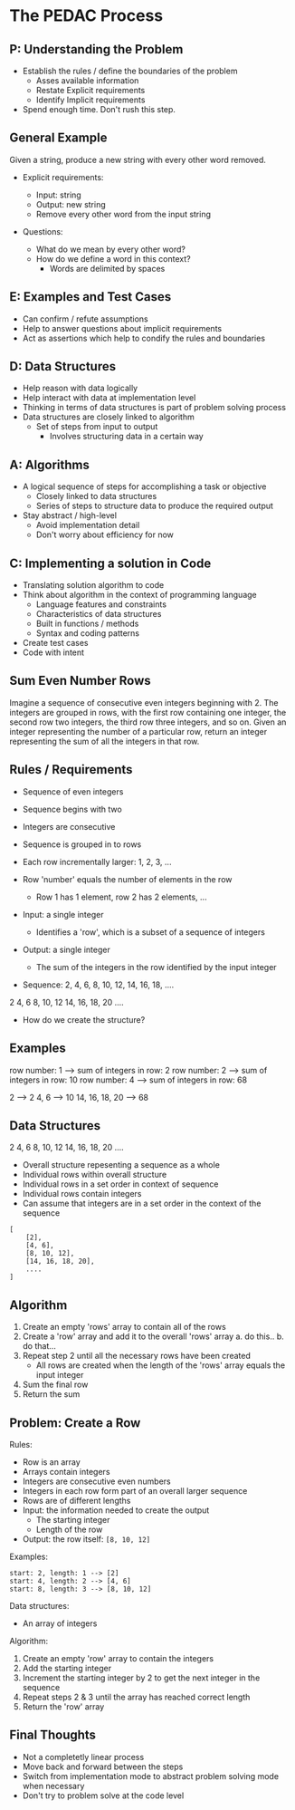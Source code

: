 # The PEDAC Process

## P: Understanding the Problem

- Establish the rules / define the boundaries of the problem
  - Asses available information
  - Restate Explicit requirements
  - Identify Implicit requirements
- Spend enough time. Don't rush this step.

## General Example

Given a string, produce a new string with every other word removed.

- Explicit requirements:
  - Input: string
  - Output: new string
  - Remove every other word from the input string

- Questions:
  - What do we mean by every other word?
  - How do we define a word in this context?
    - Words are delimited by spaces

## E: Examples and Test Cases

- Can confirm / refute assumptions
- Help to answer questions about implicit requirements
- Act as assertions which help to condify the rules and boundaries

## D: Data Structures

- Help reason with data logically
- Help interact with data at implementation level
- Thinking in terms of data structures is part of problem solving process
- Data structures are closely linked to algorithm
  - Set of steps from input to output
    - Involves structuring data in a certain way

## A: Algorithms

- A logical sequence of steps for accomplishing a task or objective
  - Closely linked to data structures
  - Series of steps to structure data to produce the required output
- Stay abstract / high-level
  - Avoid implementation detail
  - Don't worry about efficiency for now

## C: Implementing a solution in Code

- Translating solution algorithm to code
- Think about algorithm in the context of programming language
  - Language features and constraints
  - Characteristics of data structures
  - Built in functions / methods
  - Syntax and coding patterns
- Create test cases
- Code with intent


## Sum Even Number Rows

Imagine a sequence of consecutive even integers beginning with 2. The integers are 
grouped in rows, with the first row containing one integer, the second row two 
integers, the third row three integers, and so on. Given an integer representing 
the number of a particular row, return an integer representing the sum of all 
the integers in that row.

## Rules / Requirements

- Sequence of even integers
- Sequence begins with two
- Integers are consecutive
- Sequence is grouped in to rows
- Each row incrementally larger: 1, 2, 3, ...
- Row 'number' equals the number of elements in the row
  - Row 1 has 1 element, row 2 has 2 elements, ...
- Input: a single integer
  - Identifies a 'row', which is a subset of a sequence of integers
- Output: a single integer
  - The sum of the integers in the row identified by the input integer

- Sequence:
2, 4, 6, 8, 10, 12, 14, 16, 18, ....

2
4, 6
8, 10, 12
14, 16, 18, 20
....

- How do we create the structure?

## Examples

row number: 1 --> sum of integers in row: 2
row number: 2 --> sum of integers in row: 10
row number: 4 --> sum of integers in row: 68


2 --> 2
4, 6 --> 10
14, 16, 18, 20 --> 68

## Data Structures

2
4, 6
8, 10, 12
14, 16, 18, 20
....

- Overall structure repesenting a sequence as a whole
- Individual rows within overall structure
- Individual rows in a set order in context of sequence
- Individual rows contain integers
- Can assume that integers are in a set order in the context of the sequence

```
[
	[2],
	[4, 6],
	[8, 10, 12],
	[14, 16, 18, 20],
	....
]
```

## Algorithm

1. Create an empty 'rows' array to contain all of the rows
2. Create a 'row' array and add it to the overall 'rows' array
  a. do this..
  b. do that...
3. Repeat step 2 until all the necessary rows have been created
    - All rows are created when the length of the 'rows' array equals the input integer
4. Sum the final row
5. Return the sum

## Problem: Create a Row

Rules:

- Row is an array
- Arrays contain integers
- Integers are consecutive even numbers
- Integers in each row form part of an overall larger sequence
- Rows are of different lengths
- Input: the information needed to create the output
  - The starting integer
  - Length of the row
- Output: the row itself: `[8, 10, 12]`


Examples:
```
start: 2, length: 1 --> [2]
start: 4, length: 2 --> [4, 6]
start: 8, length: 3 --> [8, 10, 12]
```

Data structures:

- An array of integers

Algorithm:

1. Create an empty 'row' array to contain the integers
2. Add the starting integer
3. Increment the starting integer by 2 to get the next integer in the sequence
4. Repeat steps 2 & 3 until the array has reached correct length
5. Return the 'row' array

## Final Thoughts

- Not a completetly linear process
- Move back and forward between the steps
- Switch from implementation mode to abstract problem solving mode when necessary
- Don't try to problem solve at the code level
